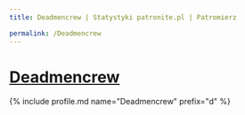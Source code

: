 ```yaml
---
title: Deadmencrew | Statystyki patronite.pl | Patromierz

permalink: /Deadmencrew
---
```


# [Deadmencrew](https://patronite.pl/Deadmencrew)

{% include profile.md name="Deadmencrew" prefix="d" %}
